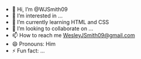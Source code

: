 - 👋 Hi, I’m @WJSmith09
- 👀 I’m interested in ...
- 🌱 I’m currently learning HTML and CSS
- 💞️ I’m looking to collaborate on ...
- 📫 How to reach me WesleyJSmith09@gmail.com
- 😄 Pronouns: Him
- ⚡ Fun fact: ...

<!---
WJSmith09/WJSmith09 is a ✨ special ✨ repository because its `README.md` (this file) appears on your GitHub profile.
You can click the Preview link to take a look at your changes.
--->
